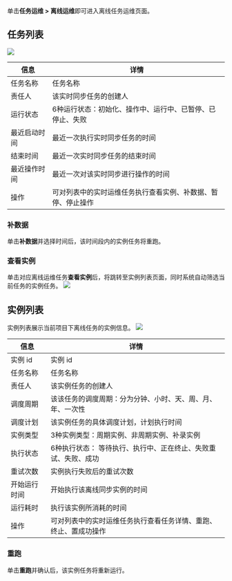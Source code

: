 ﻿单击**任务运维 > 离线运维**即可进入离线任务运维页面。

## 任务列表
![](https://qcloudimg.tencent-cloud.cn/raw/eb99a3cc86d8620519641585cadd9240.png)

| 信息 | 详情 | 
|---------|---------|
| 任务名称	| 任务名称| 
| 责任人	| 该实时同步任务的创建人| 
| 运行状态	| 6种运行状态：初始化、操作中、运行中、已暂停、已停止、失败| 
| 最近启动时间	| 最近一次执行实时同步任务的时间| 
| 结束时间	| 最近一次实时同步任务的结束时间| 
| 最近操作时间	| 最近一次对该实时同步进行操作的时间| 
| 操作	| 可对列表中的实时运维任务执行查看实例、补数据、暂停、停止操作| 

### 补数据
单击**补数据**并选择时间后，该时间段内的实例任务将重跑。
### 查看实例
单击对应离线运维任务**查看实例**后，将跳转至实例列表页面，同时系统自动筛选当前任务的实例任务。
![](https://qcloudimg.tencent-cloud.cn/raw/0bb2280593d579e9376842b514b58621.png)

## 实例列表
实例列表展示当前项目下离线任务的实例信息。
![](https://qcloudimg.tencent-cloud.cn/raw/541b5a882fa49c9b592be6d815a916ae.png)

| 信息 | 详情 | 
|---------|---------|
| 实例 id	| 实例 id| 
| 任务名称	| 任务名称| 
| 责任人	| 该实例任务的创建人| 
| 调度周期	| 该该任务的调度周期：分为分钟、小时、天、周、月、年、一次性| 
| 调度计划	| 该实例任务的具体调度计划，计划执行时间| 
| 实例类型	| 3种实例类型：周期实例、非周期实例、补录实例| 
| 执行状态	| 6种执行状态： 等待执行、执行中、正在终止、失败重试、失败、成功| 
| 重试次数	| 实例执行失败后的重试次数| 
| 开始运行时间	| 开始执行该离线同步实例的时间| 
| 运行耗时	| 执行该实例所消耗的时间| 
| 操作	| 可对列表中的实时运维任务执行查看任务详情、重跑、终止、置成功操作| 

### 重跑
单击**重跑**并确认后，该实例任务将重新运行。
